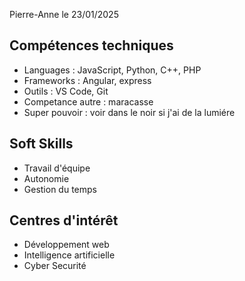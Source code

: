 Pierre-Anne le 23/01/2025

## Compétences techniques

- Languages : JavaScript, Python, C++, PHP
- Frameworks : Angular, express
- Outils : VS Code, Git
- Competance autre : maracasse
- Super pouvoir : voir dans le noir si j'ai de la lumiére

## Soft Skills

- Travail d'équipe
- Autonomie
- Gestion du temps

## Centres d'intérêt

- Développement web
- Intelligence artificielle
- Cyber Securité
